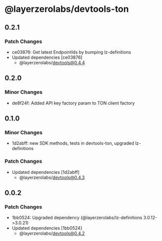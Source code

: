 # @layerzerolabs/devtools-ton

## 0.2.1

### Patch Changes

- ce03876: Get latest EndpointIds by bumping lz-definitions
- Updated dependencies [ce03876]
  - @layerzerolabs/devtools@0.4.4

## 0.2.0

### Minor Changes

- de8f24f: Added API key factory param to TON client factory

## 0.1.0

### Minor Changes

- 1d2abff: new SDK methods, tests in devtools-ton, upgraded lz-definitions

### Patch Changes

- Updated dependencies [1d2abff]
  - @layerzerolabs/devtools@0.4.3

## 0.0.2

### Patch Changes

- 1bb0524: Upgraded dependency (@layerzerolabs/lz-definitions 3.0.12->3.0.21)
- Updated dependencies [1bb0524]
  - @layerzerolabs/devtools@0.4.2
